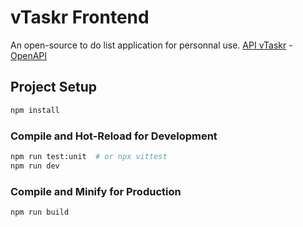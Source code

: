 # vTaskr Frontend

An open-source to do list application for personnal use.
[API vTaskr](https://api.vtaskr.com "vTaskr API") - [OpenAPI](https://api.vtaskr.com/documentation)


## Project Setup

```sh
npm install
```

### Compile and Hot-Reload for Development

```sh
npm run test:unit  # or npx vittest
npm run dev
```

### Compile and Minify for Production

```sh
npm run build
```
